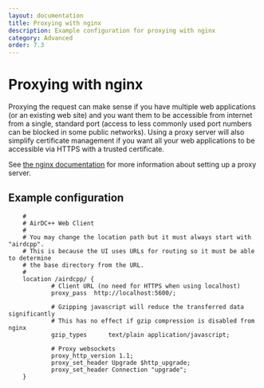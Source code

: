 ```yaml
---
layout: documentation
title: Proxying with nginx
description: Example configuration for proxying with nginx
category: Advanced
order: 7.3
---
```


# Proxying with nginx

Proxying the request can make sense if you have multiple web applications (or an existing web site) and you want them to be accessible from internet from a single, standard port (access to less commonly used port numbers can be blocked in some public networks). Using a proxy server will also simplify certificate management if you want all your web applications to be accessible via HTTPS with a trusted certificate.

See [the nginx documentation](http://nginx.org/en/docs/beginners_guide.html#proxy) for more information about setting up a proxy server.


## Example configuration

```
	#	
	# AirDC++ Web Client
	#
	# You may change the location path but it must always start with "airdcpp".
	# This is because the UI uses URLs for routing so it must be able to determine
	# the base directory from the URL.
	#
	location /airdcpp/ {
	        # Client URL (no need for HTTPS when using localhost)
	        proxy_pass  http://localhost:5600/;

	        # Gzipping javascript will reduce the transferred data significantly
	        # This has no effect if gzip compression is disabled from nginx
	        gzip_types      text/plain application/javascript;

	        # Proxy websockets
	        proxy_http_version 1.1;
	        proxy_set_header Upgrade $http_upgrade;
	        proxy_set_header Connection "upgrade";
	}
```